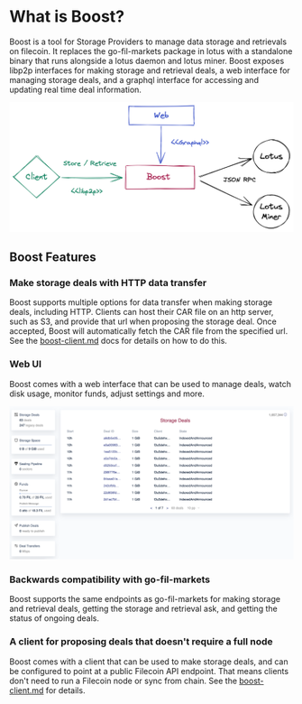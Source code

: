 # What is Boost?

Boost is a tool for Storage Providers to manage data storage and retrievals on filecoin. It replaces the go-fil-markets package in lotus with a standalone binary that runs alongside a lotus daemon and lotus miner. Boost exposes libp2p interfaces for making storage and retrieval deals, a web interface for managing storage deals, and a graphql interface for accessing and updating real time deal information.

![](<.gitbook/assets/Boost Interfaces.png>)

## Boost Features

### Make storage deals with HTTP data transfer

Boost supports multiple options for data transfer when making storage deals, including HTTP. Clients can host their CAR file on an http server, such as S3, and provide that url when proposing the storage deal. Once accepted, Boost will automatically fetch the CAR file from the specified url. See the [boost-client.md](boost-client.md "mention") docs for details on how to do this.

### Web UI

Boost comes with a web interface that can be used to manage deals, watch disk usage, monitor funds, adjust settings and more.

![Boost Web UI](<.gitbook/assets/Screen Shot 2022-03-23 at 10.12.26 AM.png>)

### Backwards compatibility with go-fil-markets

Boost supports the same endpoints as go-fil-markets for making storage and retrieval deals, getting the storage and retrieval ask, and getting the status of ongoing deals.

### A client for proposing deals that doesn't require a full node

Boost comes with a client that can be used to make storage deals, and can be configured to point at a public Filecoin API endpoint. That means clients don't need to run a Filecoin node or sync from chain. See the [boost-client.md](boost-client.md "mention") for details.

